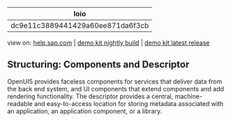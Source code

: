 | loio |
| -----|
| dc9e11c3889441429a60ee871da6f3cb |

<div id="loio">

view on: [help.sap.com](https://help.sap.com/viewer/DRAFT/3237636b137e43519a20ad5513c49ccb/latest/en-US/dc9e11c3889441429a60ee871da6f3cb.html) | [demo kit nightly build](https://openui5nightly.hana.ondemand.com/#/topic/dc9e11c3889441429a60ee871da6f3cb) | [demo kit latest release](https://openui5.hana.ondemand.com/#/topic/dc9e11c3889441429a60ee871da6f3cb)</div>
<!-- loiodc9e11c3889441429a60ee871da6f3cb -->

## Structuring: Components and Descriptor

OpenUI5 provides faceless components for services that deliver data from the back end system, and UI components that extend components and add rendering functionality. The descriptor provides a central, machine-readable and easy-to-access location for storing metadata associated with an application, an application component, or a library.

